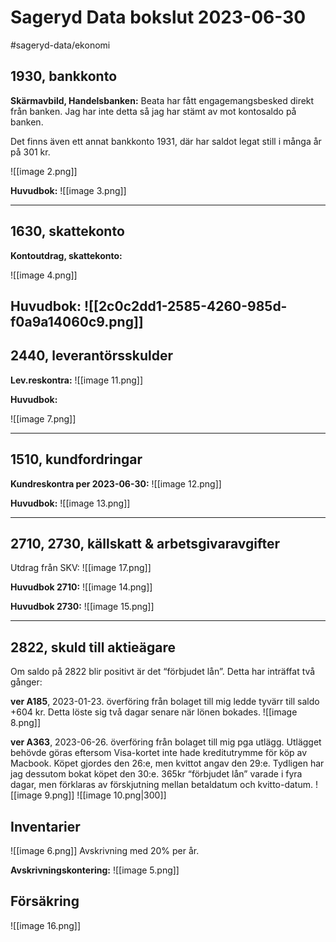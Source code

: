 # Sageryd Data bokslut 2023-06-30

#sageryd-data/ekonomi

## 1930, bankkonto
**Skärmavbild, Handelsbanken:**
Beata har fått engagemangsbesked direkt från banken. Jag har inte detta så jag har stämt av mot kontosaldo på banken.

Det finns även ett annat bankkonto 1931, där har saldot legat still i många år på 301 kr.

![[image 2.png]]

**Huvudbok:**
![[image 3.png]]

---
## 1630, skattekonto
**Kontoutdrag, skattekonto:**

![[image 4.png]]

**Huvudbok:**
![[2c0c2dd1-2585-4260-985d-f0a9a14060c9.png]]
---
## 2440, leverantörsskulder
**Lev.reskontra:**
![[image 11.png]]

**Huvudbok:**

![[image 7.png]]

---
## 1510, kundfordringar
**Kundreskontra per 2023-06-30:**
![[image 12.png]]

**Huvudbok:**
![[image 13.png]]

---
## 2710, 2730, källskatt & arbetsgivaravgifter
Utdrag från SKV:
![[image 17.png]]

**Huvudbok 2710:**
![[image 14.png]]

**Huvudbok 2730:**
![[image 15.png]]

---
## 2822, skuld till aktieägare
Om saldo på 2822 blir positivt är det “förbjudet lån”.
Detta har inträffat två gånger:

**ver A185**, 2023-01-23. överföring från bolaget till mig ledde tyvärr till saldo +604 kr.
Detta löste sig två dagar senare när lönen bokades.
![[image 8.png]]

**ver A363**, 2023-06-26. överföring från bolaget till mig pga utlägg. Utlägget behövde göras eftersom Visa-kortet inte hade kreditutrymme för köp av Macbook. Köpet gjordes den 26:e, men kvittot angav den 29:e. Tydligen har jag dessutom bokat köpet den 30:e. 365kr “förbjudet lån” varade i fyra dagar, men förklaras av förskjutning mellan betaldatum och kvitto-datum.
![[image 9.png]]
![[image 10.png|300]]

## Inventarier
![[image 6.png]]
Avskrivning med 20% per år.

**Avskrivningskontering:**
![[image 5.png]]

## Försäkring
![[image 16.png]]